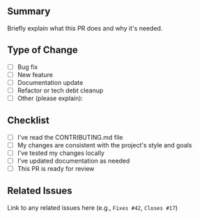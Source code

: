 ## Summary

Briefly explain what this PR does and why it's needed.

## Type of Change
- [ ] Bug fix
- [ ] New feature
- [ ] Documentation update
- [ ] Refactor or tech debt cleanup
- [ ] Other (please explain):

## Checklist
- [ ] I've read the CONTRIBUTING.md file
- [ ] My changes are consistent with the project's style and goals
- [ ] I’ve tested my changes locally
- [ ] I’ve updated documentation as needed
- [ ] This PR is ready for review

## Related Issues
Link to any related issues here (e.g., `Fixes #42`, `Closes #17`)
